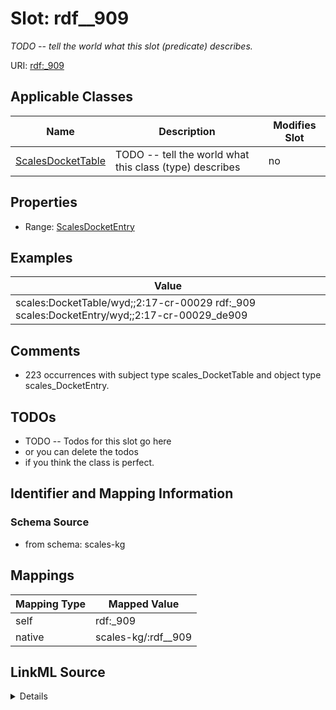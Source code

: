

# Slot: rdf__909


_TODO -- tell the world what this slot (predicate) describes._





URI: [rdf:_909](http://www.w3.org/1999/02/22-rdf-syntax-ns#_909)



<!-- no inheritance hierarchy -->





## Applicable Classes

| Name | Description | Modifies Slot |
| --- | --- | --- |
| [ScalesDocketTable](../classes/ScalesDocketTable.md) | TODO -- tell the world what this class (type) describes |  no  |







## Properties

* Range: [ScalesDocketEntry](../classes/ScalesDocketEntry.md)






## Examples

| Value |
| --- |
| scales:DocketTable/wyd;;2:17-cr-00029 rdf:_909 scales:DocketEntry/wyd;;2:17-cr-00029_de909 |

## Comments

* 223 occurrences with subject type scales_DocketTable and object type scales_DocketEntry.

## TODOs

* TODO -- Todos for this slot go here
* or you can delete the todos
* if you think the class is perfect.

## Identifier and Mapping Information







### Schema Source


* from schema: scales-kg




## Mappings

| Mapping Type | Mapped Value |
| ---  | ---  |
| self | rdf:_909 |
| native | scales-kg/:rdf__909 |




## LinkML Source

<details>
```yaml
name: rdf__909
description: TODO -- tell the world what this slot (predicate) describes.
todos:
- TODO -- Todos for this slot go here
- or you can delete the todos
- if you think the class is perfect.
comments:
- 223 occurrences with subject type scales_DocketTable and object type scales_DocketEntry.
examples:
- value: scales:DocketTable/wyd;;2:17-cr-00029 rdf:_909 scales:DocketEntry/wyd;;2:17-cr-00029_de909
from_schema: scales-kg
rank: 1000
slot_uri: rdf:_909
alias: rdf__909
domain_of:
- scales_DocketTable
range: scales_DocketEntry

```
</details>